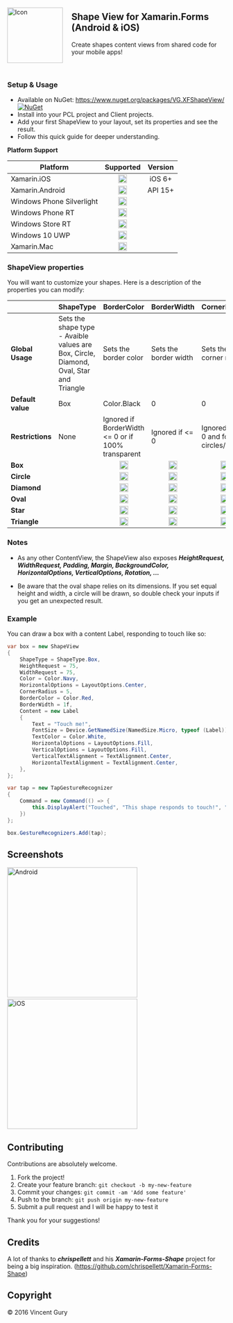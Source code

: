 <img alt="Icon" src="https://raw.githubusercontent.com/vincentgury/XFShapeView/master/art/icon.png" height="128" align="left" style="margin:20px 20px 20px 0" />

## Shape View for Xamarin.Forms (Android & iOS)

Create shapes content views from shared code for your mobile apps!
<br/><br/><br/>
### Setup & Usage
* Available on NuGet: https://www.nuget.org/packages/VG.XFShapeView/ [![NuGet](https://img.shields.io/nuget/v/VG.XFShapeView.svg?label=NuGet)](https://www.nuget.org/packages/VG.XFShapeView/)
* Install into your PCL project and Client projects.
* Add your first ShapeView to your layout, set its properties and see the result.
* Follow this quick guide for deeper understanding.

**Platform Support**

|Platform|Supported|Version|
| ------ | ------- | ----- |
|Xamarin.iOS|<div style="text-align:center"><img alt="Yes" src="https://raw.githubusercontent.com/vincentgury/Resources/master/images/ok.png" width="20"></div>|<div style="text-align:center">iOS 6+</div>|
|Xamarin.Android|<div style="text-align:center"><img alt="Yes" src="https://raw.githubusercontent.com/vincentgury/Resources/master/images/ok.png" width="20"></div>|<div style="text-align:center">API 15+</div>|
|Windows Phone Silverlight|<div style="text-align:center"><img alt="No" src="https://raw.githubusercontent.com/vincentgury/Resources/master/images/ko.png" width="20"></div>||
|Windows Phone RT|<div style="text-align:center"><img alt="No" src="https://raw.githubusercontent.com/vincentgury/Resources/master/images/ko.png" width="20"></div>||
|Windows Store RT|<div style="text-align:center"><img alt="No" src="https://raw.githubusercontent.com/vincentgury/Resources/master/images/ko.png" width="20"></div>||
|Windows 10 UWP|<div style="text-align:center"><img alt="No" src="https://raw.githubusercontent.com/vincentgury/Resources/master/images/ko.png" width="20"></div>||
|Xamarin.Mac|<div style="text-align:center"><img alt="No" src="https://raw.githubusercontent.com/vincentgury/Resources/master/images/ko.png" width="20"></div>||


### ShapeView properties
You will want to customize your shapes. Here is a description of the properties you can modify:

||ShapeType|BorderColor|BorderWidth|CornerRadius|NumberOfPoints|RadiusRatio|Color|
| ------ | ------- | --------- | --------- | ---------- | ------------ | --------- | ------ |
|**Global Usage**|Sets the shape type - Avaible values are Box, Circle, Diamond, Oval, Star and Triangle|Sets the border color|Sets the border width|Sets the corner radius|Set the number of points to draw the star|Set the ratio between the inner and the outer radius of the star|Set the fill color|
|**Default value**|Box|Color.Black|0|0|5|0.5f|Color.Default|
|**Restrictions**|None|Ignored if BorderWidth <= 0 or if 100% transparent| Ignored if <= 0|Ignored if <= 0 and for circles/ovals|Only for stars|Only for stars|Ignored if 100% transparent|
|**Box**||<div style="text-align:center"><img alt="Yes" src="https://raw.githubusercontent.com/vincentgury/Resources/master/images/ok.png" width="20"></div>|<div style="text-align:center"><img alt="Yes" src="https://raw.githubusercontent.com/vincentgury/Resources/master/images/ok.png" width="20"></div>|<div style="text-align:center"><img alt="Yes" src="https://raw.githubusercontent.com/vincentgury/Resources/master/images/ok.png" width="20"></div>|<div style="text-align:center"><img alt="No" src="https://raw.githubusercontent.com/vincentgury/Resources/master/images/ko.png" width="20"></div>|<div style="text-align:center"><img alt="No" src="https://raw.githubusercontent.com/vincentgury/Resources/master/images/ko.png" width="20"></div>|<div style="text-align:center"><img alt="Yes" src="https://raw.githubusercontent.com/vincentgury/Resources/master/images/ok.png" width="20"></div>|
|**Circle**||<div style="text-align:center"><img alt="Yes" src="https://raw.githubusercontent.com/vincentgury/Resources/master/images/ok.png" width="20"></div>|<div style="text-align:center"><img alt="Yes" src="https://raw.githubusercontent.com/vincentgury/Resources/master/images/ok.png" width="20"></div>|<div style="text-align:center"><img alt="No" src="https://raw.githubusercontent.com/vincentgury/Resources/master/images/ko.png" width="20"></div>|<div style="text-align:center"><img alt="No" src="https://raw.githubusercontent.com/vincentgury/Resources/master/images/ko.png" width="20"></div>|<div style="text-align:center"><img alt="No" src="https://raw.githubusercontent.com/vincentgury/Resources/master/images/ko.png" width="20"></div>|<div style="text-align:center"><img alt="Yes" src="https://raw.githubusercontent.com/vincentgury/Resources/master/images/ok.png" width="20"></div>|
|**Diamond**||<div style="text-align:center"><img alt="Yes" src="https://raw.githubusercontent.com/vincentgury/Resources/master/images/ok.png" width="20"></div>|<div style="text-align:center"><img alt="Yes" src="https://raw.githubusercontent.com/vincentgury/Resources/master/images/ok.png" width="20"></div>|<div style="text-align:center"><img alt="Yes" src="https://raw.githubusercontent.com/vincentgury/Resources/master/images/ok.png" width="20"></div>|<div style="text-align:center"><img alt="No" src="https://raw.githubusercontent.com/vincentgury/Resources/master/images/ko.png" width="20"></div>|<div style="text-align:center"><img alt="No" src="https://raw.githubusercontent.com/vincentgury/Resources/master/images/ko.png" width="20"></div>|<div style="text-align:center"><img alt="Yes" src="https://raw.githubusercontent.com/vincentgury/Resources/master/images/ok.png" width="20"></div>|
|**Oval**||<div style="text-align:center"><img alt="Yes" src="https://raw.githubusercontent.com/vincentgury/Resources/master/images/ok.png" width="20"></div>|<div style="text-align:center"><img alt="Yes" src="https://raw.githubusercontent.com/vincentgury/Resources/master/images/ok.png" width="20"></div>|<div style="text-align:center"><img alt="No" src="https://raw.githubusercontent.com/vincentgury/Resources/master/images/ko.png" width="20"></div>|<div style="text-align:center"><img alt="No" src="https://raw.githubusercontent.com/vincentgury/Resources/master/images/ko.png" width="20"></div>|<div style="text-align:center"><img alt="No" src="https://raw.githubusercontent.com/vincentgury/Resources/master/images/ko.png" width="20"></div>|<div style="text-align:center"><img alt="Yes" src="https://raw.githubusercontent.com/vincentgury/Resources/master/images/ok.png" width="20"></div>|
|**Star**||<div style="text-align:center"><img alt="Yes" src="https://raw.githubusercontent.com/vincentgury/Resources/master/images/ok.png" width="20"></div>|<div style="text-align:center"><img alt="Yes" src="https://raw.githubusercontent.com/vincentgury/Resources/master/images/ok.png" width="20"></div>|<div style="text-align:center"><img alt="Yes" src="https://raw.githubusercontent.com/vincentgury/Resources/master/images/ok.png" width="20"></div>|<div style="text-align:center"><img alt="Yes" src="https://raw.githubusercontent.com/vincentgury/Resources/master/images/ok.png" width="20"></div>|<div style="text-align:center"><img alt="Yes" src="https://raw.githubusercontent.com/vincentgury/Resources/master/images/ok.png" width="20"></div>|<div style="text-align:center"><img alt="Yes" src="https://raw.githubusercontent.com/vincentgury/Resources/master/images/ok.png" width="20"></div>|
|**Triangle**||<div style="text-align:center"><img alt="Yes" src="https://raw.githubusercontent.com/vincentgury/Resources/master/images/ok.png" width="20"></div>|<div style="text-align:center"><img alt="Yes" src="https://raw.githubusercontent.com/vincentgury/Resources/master/images/ok.png" width="20"></div>|<div style="text-align:center"><img alt="Yes" src="https://raw.githubusercontent.com/vincentgury/Resources/master/images/ok.png" width="20"></div>|<div style="text-align:center"><img alt="No" src="https://raw.githubusercontent.com/vincentgury/Resources/master/images/ko.png" width="20"></div>|<div style="text-align:center"><img alt="No" src="https://raw.githubusercontent.com/vincentgury/Resources/master/images/ko.png" width="20"></div>|<div style="text-align:center"><img alt="Yes" src="https://raw.githubusercontent.com/vincentgury/Resources/master/images/ok.png" width="20"></div>|

### Notes
- As any other ContentView, the ShapeView also exposes ***HeightRequest, WidthRequest, Padding, Margin, BackgroundColor, HorizontalOptions, VerticalOptions, Rotation, ...***

- Be aware that the oval shape relies on its dimensions. If you set equal height and width, a circle will be drawn, so double check your inputs if you get an unexpected result.

### Example
You can draw a box with a content Label, responding to touch like so:

```csharp
var box = new ShapeView
{
	ShapeType = ShapeType.Box,
	HeightRequest = 75,
	WidthRequest = 75,
	Color = Color.Navy,
	HorizontalOptions = LayoutOptions.Center,
	CornerRadius = 5,
	BorderColor = Color.Red,
	BorderWidth = 1f,
	Content = new Label
	{
		Text = "Touch me!",
		FontSize = Device.GetNamedSize(NamedSize.Micro, typeof (Label)),
		TextColor = Color.White,
		HorizontalOptions = LayoutOptions.Fill,
		VerticalOptions = LayoutOptions.Fill,
		VerticalTextAlignment = TextAlignment.Center,
		HorizontalTextAlignment = TextAlignment.Center,
	},
};

var tap = new TapGestureRecognizer
{
	Command = new Command(() => {
		this.DisplayAlert("Touched", "This shape responds to touch!", "Ok");
	})
};

box.GestureRecognizers.Add(tap);
```

## Screenshots

<img alt="Android" src="https://raw.githubusercontent.com/vincentgury/XFShapeView/master/art/screenshots/screenshot-android-1.png" width="300" />
&nbsp;&nbsp;
<img alt="iOS" src="https://raw.githubusercontent.com/vincentgury/XFShapeView/master/art/screenshots/screenshot-ios-1.jpg" width="300" />

## Contributing

Contributions are absolutely welcome. 

1. Fork the project!
2. Create your feature branch: `git checkout -b my-new-feature`
3. Commit your changes: `git commit -am 'Add some feature'`
4. Push to the branch: `git push origin my-new-feature`
5. Submit a pull request and I will be happy to test it

Thank you for your suggestions!

## Credits

A lot of thanks to ***chrispellett*** and his ***Xamarin-Forms-Shape*** project for being a big inspiration. (https://github.com/chrispellett/Xamarin-Forms-Shape)

## Copyright

&copy; 2016 Vincent Gury
